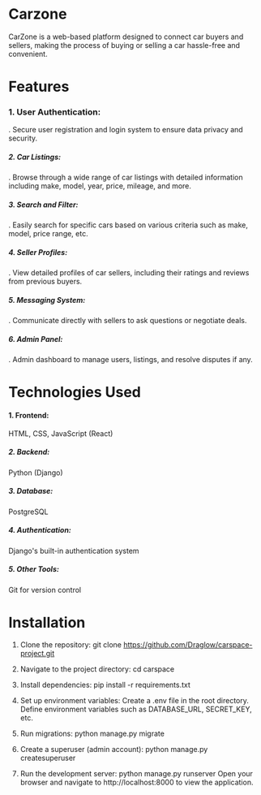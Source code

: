 <h1>Carzone</h1>
    CarZone is a web-based platform designed to connect car buyers and sellers, 
    making the process of buying or selling a car hassle-free and convenient.

<h1>Features</h1>

 <h3> 1. User Authentication:</h3> . Secure user registration and login system to ensure data privacy and security.
 <h5> 2. Car Listings:</h5> . Browse through a wide range of car listings with detailed information including make, model, year, price, mileage, and more.
 <h5> 3. Search and Filter:</h5> . Easily search for specific cars based on various criteria such as make, model, price range, etc.
 <h5> 4. Seller Profiles:</h5> . View detailed profiles of car sellers, including their ratings and reviews from previous buyers.
 <h5> 5. Messaging System:</h5> . Communicate directly with sellers to ask questions or negotiate deals.
 <h5> 6. Admin Panel:</h5> . Admin dashboard to manage users, listings, and resolve disputes if any.

<h1>Technologies Used</h1>

  <h4> 1. Frontend:</h4> HTML, CSS, JavaScript (React)
  <h5> 2. Backend:</h5> Python (Django)
  <h5> 3. Database:</h5> PostgreSQL
  <h5> 4. Authentication:</h5> Django's built-in authentication system
  <h5> 5. Other Tools:</h5> Git for version control

<h1>Installation</h1>

1. Clone the repository:
 git clone https://github.com/Draglow/carspace-project.git
 
2. Navigate to the project directory:
 cd carspace

3. Install dependencies:
 pip install -r requirements.txt
 
4. Set up environment variables:
  Create a .env file in the root directory.
  Define environment variables such as DATABASE_URL, SECRET_KEY, etc.

6. Run migrations:
  python manage.py migrate
  
7. Create a superuser (admin account):
 python manage.py createsuperuser

8. Run the development server:
  python manage.py runserver
  Open your browser and navigate to http://localhost:8000 to view the application.










